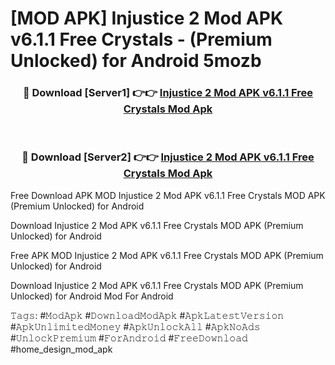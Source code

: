 # [MOD APK] Injustice 2 Mod APK v6.1.1 Free Crystals - (Premium Unlocked) for Android 5mozb



<div align="center">
<h3>🔴 Download [Server1] 👉👉 <a href="https://momento.my/?title=Injustice_2_Mod_APK_v6.1.1_Free_Crystals">Injustice 2 Mod APK v6.1.1 Free Crystals Mod Apk</a></h3><br>

<h3>🔴 Download [Server2] 👉👉 <a href="https://momento.my/?title=Injustice_2_Mod_APK_v6.1.1_Free_Crystals">Injustice 2 Mod APK v6.1.1 Free Crystals Mod Apk</a></h3>
</div>



Free Download APK MOD Injustice 2 Mod APK v6.1.1 Free Crystals MOD APK (Premium Unlocked) for Android

Download Injustice 2 Mod APK v6.1.1 Free Crystals MOD APK (Premium Unlocked) for Android

Free APK MOD Injustice 2 Mod APK v6.1.1 Free Crystals MOD APK (Premium Unlocked) for Android

Download Injustice 2 Mod APK v6.1.1 Free Crystals MOD APK (Premium Unlocked) for Android Mod For Android

𝚃𝚊𝚐𝚜: #𝙼𝚘𝚍𝙰𝚙𝚔 #𝙳𝚘𝚠𝚗𝚕𝚘𝚊𝚍𝙼𝚘𝚍𝙰𝚙𝚔 #𝙰𝚙𝚔𝙻𝚊𝚝𝚎𝚜𝚝𝚅𝚎𝚛𝚜𝚒𝚘𝚗 #𝙰𝚙𝚔𝚄𝚗𝚕𝚒𝚖𝚒𝚝𝚎𝚍𝙼𝚘𝚗𝚎𝚢 #𝙰𝚙𝚔𝚄𝚗𝚕𝚘𝚌𝚔𝙰𝚕𝚕 #𝙰𝚙𝚔𝙽𝚘𝙰𝚍𝚜 #𝚄𝚗𝚕𝚘𝚌𝚔𝙿𝚛𝚎𝚖𝚒𝚞𝚖 #𝙵𝚘𝚛𝙰𝚗𝚍𝚛𝚘𝚒𝚍 #𝙵𝚛𝚎𝚎𝙳𝚘𝚠𝚗𝚕𝚘𝚊𝚍 #home_design_mod_apk
